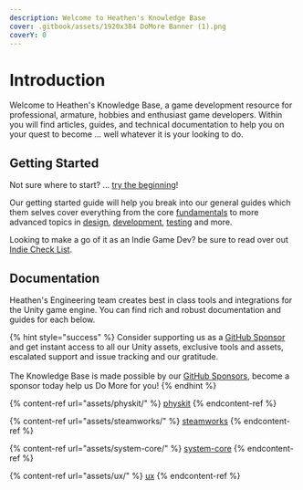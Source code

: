 ```yaml
---
description: Welcome to Heathen's Knowledge Base
cover: .gitbook/assets/1920x384 DoMore Banner (1).png
coverY: 0
---
```


# Introduction

Welcome to Heathen's Knowledge Base, a game development resource for professional, armature, hobbies and enthusiast game developers. Within you will find articles, guides, and technical documentation to help you on your quest to become ... well whatever it is your looking to do.

## Getting Started

Not sure where to start? ... [try the beginning](company/concepts/getting-started/)!

Our getting started guide will help you break into our general guides which them selves cover everything from the core [fundamentals](company/concepts/fundamentals/) to more advanced topics in [design](company/concepts/design/), [development](company/concepts/development/), [testing](company/concepts/testing/) and more.

Looking to make a go of it as an Indie Game Dev? be sure to read over out [Indie Check List](company/concepts/getting-started/indie-check-list.md).

## Documentation

Heathen's Engineering team creates best in class tools and integrations for the Unity game engine. You can find rich and robust documentation and guides for each below.

{% hint style="success" %}
Consider supporting us as a [GitHub Sponsor](company/become-a-sponsor.md) and get instant access to all our Unity assets, exclusive tools and assets, escalated support and issue tracking and our gratitude.\
\
The Knowledge Base is made possible by our [GitHub Sponsors](https://github.com/sponsors/heathen-engineering), become a sponsor today help us Do More for you!
{% endhint %}

{% content-ref url="assets/physkit/" %}
[physkit](assets/physkit/)
{% endcontent-ref %}

{% content-ref url="assets/steamworks/" %}
[steamworks](assets/steamworks/)
{% endcontent-ref %}

{% content-ref url="assets/system-core/" %}
[system-core](assets/system-core/)
{% endcontent-ref %}

{% content-ref url="assets/ux/" %}
[ux](assets/ux/)
{% endcontent-ref %}
